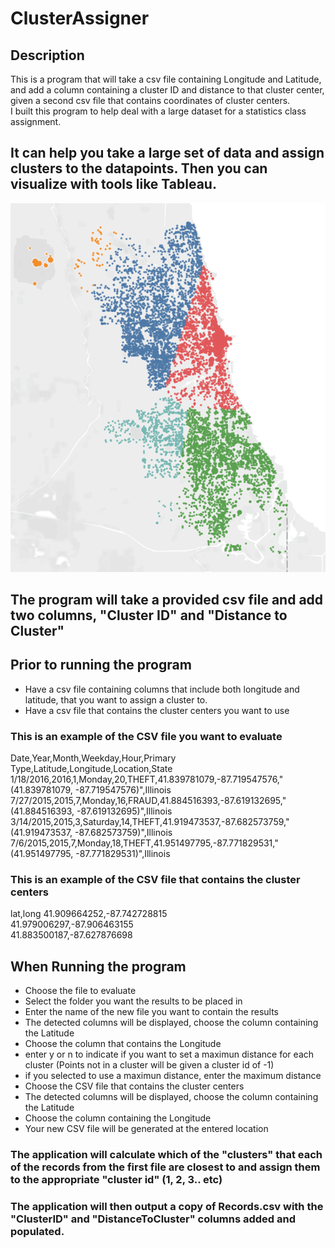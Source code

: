# ClusterAssigner  
## Description  
This is a program that will take a csv file containing Longitude and Latitude, and add a column containing a cluster ID and distance to that cluster center, given a second csv file that contains coordinates of cluster centers.  
I built this program to help deal with a large dataset for a statistics class assignment.  

## It can help you take a large set of data and assign clusters to the datapoints. Then you can visualize with tools like Tableau.  
![CLUSTER MAP](https://github.com/austin0150/ClusterAssigner/blob/master/Images/Cluster.PNG?raw=true)  

## The program will take a provided csv file and add two columns, "Cluster ID" and "Distance to Cluster"  

## Prior to running the program 
* Have a csv file containing columns that include both longitude and latitude, that you want to assign a cluster to.
* Have a csv file that contains the cluster centers you want to use  

### This is an example of the CSV file you want to evaluate
 Date,Year,Month,Weekday,Hour,Primary Type,Latitude,Longitude,Location,State  
1/18/2016,2016,1,Monday,20,THEFT,41.839781079,-87.719547576,"(41.839781079, -87.719547576)",Illinois  
7/27/2015,2015,7,Monday,16,FRAUD,41.884516393,-87.619132695,"(41.884516393, -87.619132695)",Illinois  
3/14/2015,2015,3,Saturday,14,THEFT,41.919473537,-87.682573759,"(41.919473537, -87.682573759)",Illinois  
7/6/2015,2015,7,Monday,18,THEFT,41.951497795,-87.771829531,"(41.951497795, -87.771829531)",Illinois  
  
### This is an example of the CSV file that contains the cluster centers  
lat,long
41.909664252,-87.742728815  
41.979006297,-87.906463155  
41.883500187,-87.627876698  
  
## When Running the program  
* Choose the file to evaluate  
* Select the folder you want the results to be placed in  
* Enter the name of the new file you want to contain the results  
* The detected columns will be displayed, choose the column containing the Latitude  
* Choose the column that contains the Longitude  
* enter y or n to indicate if you want to set a maximun distance for each cluster (Points not in a cluster will be given a cluster id of -1)  
* if you selected to use a maximun distance, enter the maximum distance  
* Choose the CSV file that contains the cluster centers  
* The detected columns will be displayed, choose the column containing the Latitude  
* Choose the column containing the Longitude  
* Your new CSV file will be generated at the entered location  
  
### The application will calculate which of the "clusters" that each of the records from the first file are closest to and assign them to the appropriate "cluster id" (1, 2, 3.. etc)  
### The application will then output a copy of Records.csv with the "ClusterID" and "DistanceToCluster" columns added and populated.  
